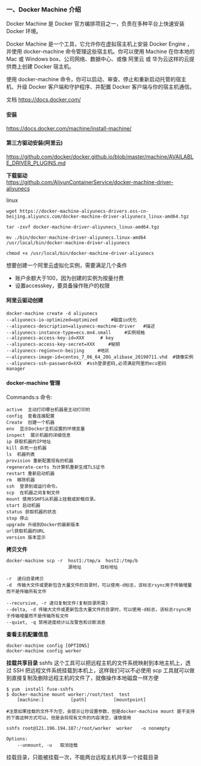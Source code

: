 ### 一、Docker Machine 介绍
Docker Machine 是 Docker 官方编排项目之一，负责在多种平台上快速安装 Docker 环境。

Docker Machine 是一个工具，它允许你在虚拟宿主机上安装 Docker Engine ，并使用 docker-machine 命令管理这些宿主机。你可以使用 Machine 在你本地的 Mac 或 Windows box、公司网络、数据中心、或像 阿里云 或 华为云这样的云提供商上创建 Docker 宿主机。

使用 docker-machine 命令，你可以启动、审查、停止和重新启动托管的宿主机、升级 Docker 客户端和守护程序、并配置 Docker 客户端与你的宿主机通信。

文档 https://docs.docker.com/


#### 安装
https://docs.docker.com/machine/install-machine/

#### 第三方驱动安装(阿里云)
https://github.com/docker/docker.github.io/blob/master/machine/AVAILABLE_DRIVER_PLUGINS.md


**下载驱动**<br/>
https://github.com/AliyunContainerService/docker-machine-driver-aliyunecs

linux<br/>
```
wget https://docker-machine-aliyunecs-drivers.oss-cn-beijing.aliyuncs.com/docker-machine-driver-aliyunecs_linux-amd64.tgz

tar -zxvf docker-machine-driver-aliyunecs_linux-amd64.tgz

mv ./bin/docker-machine-driver-aliyunecs.linux-amd64 /usr/local/bin/docker-machine-driver-aliyunecs

chmod +x /usr/local/bin/docker-machine-driver-aliyunecs
```
想要创建一个阿里云虚拟化实例，需要满足几个条件
- 账户余额大于100，因为创建的实例为按量付费
- 设置accesskey，要具备操作账户的权限

#### 阿里云驱动创建
```
docker-machine create -d aliyunecs
--aliyunecs-io-optimized=optimized     #磁盘io优化
--aliyunecs-description=aliyunecs-machine-driver   #描述
--aliyunecs-instance-type=ecs.mn4.small     #实例规格
--aliyunecs-access-key-id=XXX      # key
--aliyunecs-access-key-secret=XXX     #秘钥
--aliyunecs-region=cn-beijing     #地区
–-aliyunecs-image-id=centos_7_06_64_20G_alibase_20190711.vhd  #镜像实例
--aliyunecs-ssh-password=XXX  #ssh登录密码,必须满足阿里的ecs密码
manager
```

#### docker-machine 管理
Commands:s
命令:
```
active  主动打印哪台机器是主动打印的
config  查看连接配置
Create  创建一个机器
env  显示Docker主机设置的环境变量
inspect  展示机器的详细信息
ip 获取机器的IP地址
kill 杀死一台机器
ls  机器列表
provision 重新配置现有的机器
regenerate-certs 为计算机重新生成TLS证书
restart 重新启动机器
rm  移除机器
ssh  登录到或运行命令。
scp  在机器之间复制文件
mount 使用SSHFS从机器上挂载或卸载目录。
start 启动机器
status 获取机器的状态
stop 停止
upgrade 升级到Docker的最新版本
url获取机器的URL
version 版本显示
```
<b>拷贝文件</b><br/>
```
docker-machine scp -r  host1:/tmp/a  host2:/tmp/b
                       源地址       目标地址

-r  递归目录拷贝    
-d  传输大文件或更新包含大量文件的目录时，可以使用-d标志，该标志rsync用于传输增量而不是传输所有文件

--recursive, -r	递归复制文件(复制目录所需)
--delta, -d	传输大文件或更新包含大量文件的目录时，可以使用-d标志，该标志rsync用于传输增量而不是传输所有文件
--quiet, -q	禁用进度统计以及警告和诊断消息
```
<b>查看主机配置信息</b><br/>
```
docker-machine config [OPTIONS]
docker-machine config worker 
```
<b>挂载共享目录</b>
sshfs 这个工具可以把远程主机的文件系统映射到本地主机上，透过 SSH 把远程文件系统挂载到本机上，这样我们可以不必使用 scp 工具就可以做到直接复制及删除远程主机的文件了，就像操作本地磁盘一样方便
```
$ yum  install fuse-sshfs
$ docker-machine mount worker:/root/test  test
    [machine:]          [path]          [mountpoint]

#注意如果挂载的文件不为空，会提示让你设置参数，但是docker-machine mount 是不支持的下面这种方式可以，但是会将现有文件的内容清空，谨慎使用

sshfs root@121.196.194.187:/root/worker  worker   -o nonempty

Options:
    --unmount, -u	取消挂载
```
挂载目录，只能被挂载一次，不能两台远程主机共享一个挂载目录




